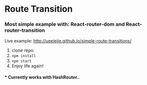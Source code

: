 # Route Transition

### **Most simple** example with: **React-router-dom** and **React-router-transition**

Live example: http://ueeieiie.github.io/simple-route-transitions/

1. clone repo.
2. `npm install`
3. `npm start`
4. Enjoy life again!

#### * Currently works with HashRouter..